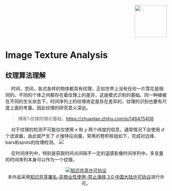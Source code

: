 <p align=right><img src="https://encrypted-tbn2.gstatic.com/images?q=tbn:ANd9GcRnVCX6sxkThiZDS4Ol_Ekwm1tI9C0BTU834dhJ8i9vkEOoGURC" width =100></p>

# Image Texture Analysis
## 纹理算法理解
&emsp; 时间，空间，各式各样的物体都具有纹理，正如世界上没有任何一片雪花是相同的。不同的个体之间都存在着纹理上的差异，这是模式识别的基础。同一种植被在不同的生长状态下，时间序列上的纹理肯定是存在差异的，纹理的识别也要有尺度上面的考量。因此纹理的研究意义深远。

>博客1:纹理的理论基础。https://zhuanlan.zhihu.com/p/146475408

&emsp; 对于纹理的检测不可能仅仅使用 $x$ 和 $y$ 两个纬度的信息，通常情况下会使用 $d$ 个滤波器，由此就产生了 $d$ 维特征向量。常用的卷积核组如下，完成对边缘、bars和spots的纹理检测。
<img src="https://pic3.zhimg.com/v2-9d300636acbed4087f4764258c5cba9a_r.jpg">

&emsp; 在时间序列中，特别是获取时间点间隔不一定的遥感影像时间序列中。多变量的时间序列本身可以作为一个纹理。





<center>
<a rel="license" href="http://creativecommons.org/licenses/by-nc-nd/3.0/cn/"><img alt="知识共享许可协议" style="border-width:0" src="https://i.creativecommons.org/l/by-nc-nd/3.0/cn/88x31.png" /></a><br />本作品采用<a rel="license" href="http://creativecommons.org/licenses/by-nc-nd/3.0/cn/">知识共享署名-非商业性使用-禁止演绎 3.0 中国大陆许可协议</a>进行许可。
</center>